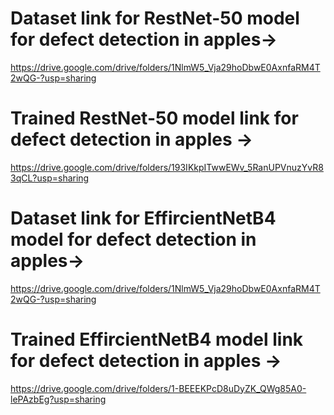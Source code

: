 # Dataset link for RestNet-50 model for defect detection in apples→
https://drive.google.com/drive/folders/1NlmW5_Vja29hoDbwE0AxnfaRM4T2wQG-?usp=sharing


# Trained RestNet-50 model link for defect detection in apples →
https://drive.google.com/drive/folders/193IKkpITwwEWv_5RanUPVnuzYvR83qCL?usp=sharing

# Dataset link for EffircientNetB4 model for defect detection in apples→
https://drive.google.com/drive/folders/1NlmW5_Vja29hoDbwE0AxnfaRM4T2wQG-?usp=sharing


# Trained EffircientNetB4 model link for defect detection in apples →
https://drive.google.com/drive/folders/1-BEEEKPcD8uDyZK_QWg85A0-lePAzbEg?usp=sharing